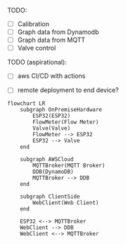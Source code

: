 TODO:
- [ ] Calibration
- [ ] Graph data from Dynamodb
- [ ] Graph data from MQTT
- [ ] Valve control

TODO (aspirational):
- [ ] aws CI/CD with actions
- [ ] remote deployment to end device?


```mermaid
flowchart LR
    subgraph OnPremiseHardware
        ESP32(ESP32)
        FlowMeter(Flow Meter)
        Valve(Valve)
        FlowMeter --> ESP32
        ESP32 --> Valve
    end

    subgraph AWSCloud
        MQTTBroker(MQTT Broker)
        DDB(DynamoDB)
        MQTTBroker --> DDB
    end
    
    subgraph ClientSide
        WebClient(Web Client)
    end

    ESP32 <--> MQTTBroker
    WebClient --> DDB
    WebClient <--> MQTTBroker

``` 
